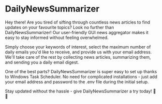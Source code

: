# DailyNewsSummarizer
Hey there! Are you tired of sifting through countless news articles to find updates on your favourite topics? Look no further than DailyNewsSummarizer! Our user-friendly GUI news aggregator makes it easy to stay informed without feeling overwhelmed.

Simply choose your keywords of interest, select the maximum number of daily emails you'd like to receive, and provide us with your email address. We'll take care of the rest by collecting news articles, summarizing them, and sending you a daily email digest.

One of the best parts? DailyNewsSummarizer is super easy to set up thanks to Windows Task Scheduler. No need for complicated installations - just add your email address and password to the .env file during the initial setup.

Stay updated without the hassle - give DailyNewsSummarizer a try today! 📰✨
